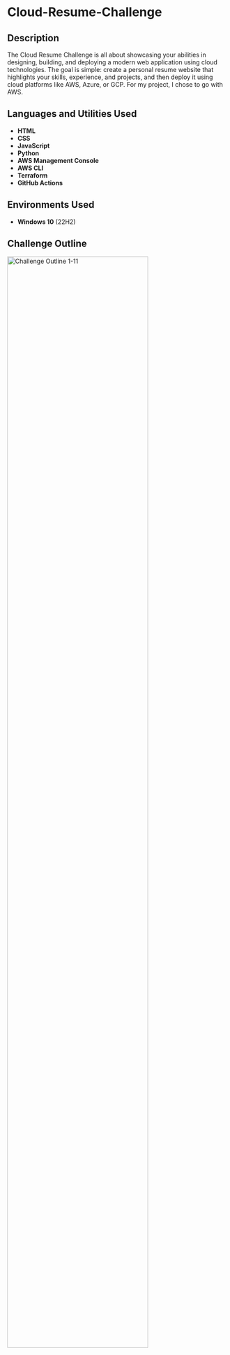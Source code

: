 # Cloud-Resume-Challenge

<h2>Description</h2>
The Cloud Resume Challenge is all about showcasing your abilities in designing, building, and deploying a modern web application using cloud technologies. The goal is simple: create a personal resume website that highlights your skills, experience, and projects, and then deploy it using cloud platforms like AWS, Azure, or GCP. For my project, I chose to go with AWS.
<br />

<h2>Languages and Utilities Used</h2>

  - <b>HTML</b>
  - <b>CSS</b>
  - <b>JavaScript</b>
  - <b>Python</b>
  - <b>AWS Management Console</b>
  - <b>AWS CLI</b>
  - <b>Terraform</b>
  - <b>GitHub Actions</b>

<h2>Environments Used </h2>

- <b>Windows 10</b> (22H2)

<h2>Challenge Outline</h2>
<img src="https://i.imgur.com/3cVMsNm" height="80%" width="80%" alt="Challenge Outline 1-11"/>
